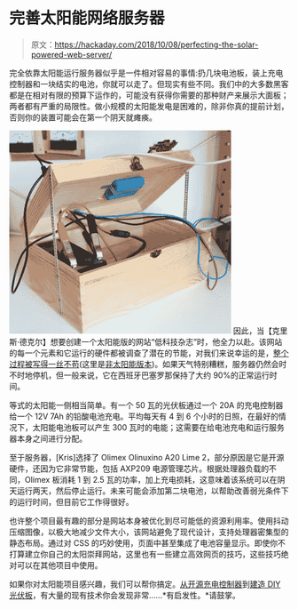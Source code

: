 # 完善太阳能网络服务器

> 原文：<https://hackaday.com/2018/10/08/perfecting-the-solar-powered-web-server/>

完全依靠太阳能运行服务器似乎是一件相对容易的事情:扔几块电池板，装上充电控制器和一块结实的电池，你就可以走了。但现实有些不同。我们中的大多数黑客都是在相对有限的预算下运作的，可能没有获得你需要的那种财产来展示大面板；两者都有严重的局限性。做小规模的太阳能发电是困难的，除非你真的提前计划，否则你的装置可能会在第一个阴天就瘫痪。

[![](img/f3e1f7794c47584b23ecadf6ab225def.png)](https://hackaday.com/wp-content/uploads/2018/10/sunsrv_detail.jpg) 因此，当【克里斯·德克尔】想要创建一个太阳能版的网站“低科技杂志”时，他全力以赴。该网站的每一个元素和它运行的硬件都被调查了潜在的节能，对我们来说幸运的是，[整个过程被写得一丝不苟](https://solar.lowtechmagazine.com/2018/09/how-to-build-a-lowtech-website.html)(这里是[非太阳能版本](http://www.lowtechmagazine.com/2018/09/how-to-build-a-lowtech-website.html))。如果天气特别糟糕，服务器仍然会时不时地停机，但一般来说，它在西班牙巴塞罗那保持了大约 90%的正常运行时间。

等式的太阳能一侧相当简单。有一个 50 瓦的光伏板通过一个 20A 的充电控制器给一个 12V 7Ah 的铅酸电池充电。平均每天有 4 到 6 个小时的日照，在最好的情况下，太阳能电池板可以产生 300 瓦时的电能；这需要在给电池充电和运行服务器本身之间进行分配。

至于服务器，[Kris]选择了 Olimex Olinuxino A20 Lime 2，部分原因是它是开源硬件，还因为它非常节能，包括 AXP209 电源管理芯片。根据处理器负载的不同，Olimex 板消耗 1 到 2.5 瓦的功率，加上充电损耗，这意味着该系统可以在阴天运行两天，然后停止运行。未来可能会添加第二块电池，以帮助改善弱光条件下的运行时间，但目前它工作得很好。

也许整个项目最有趣的部分是网站本身被优化到尽可能低的资源利用率。使用抖动压缩图像，以极大地减少文件大小，该网站避免了现代设计，支持处理器密集型的静态布局。通过对 CSS 的巧妙使用，页面中甚至集成了电池容量显示。即使你不打算建立你自己的太阳崇拜网站，这里也有一些建立高效网页的技巧，这些技巧绝对可以在其他项目中使用。

如果你对太阳能项目感兴趣，我们可以帮你搞定。[从开源充电控制器](https://hackaday.com/2018/07/31/high-efficiency-open-sourced-mppt-solar-charger/)到[建造 DIY 光伏板](https://hackaday.com/2018/07/23/diy-vs-commercially-made-solar-panel/)，有大量的现有技术你会发现非常……*有启发性。*请鼓掌。